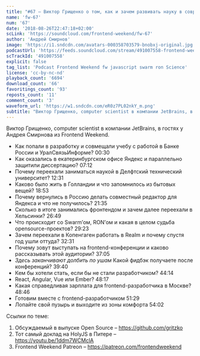 ```yaml
---
title: "#67 – Виктор Грищенко о том, как и зачем развивать науку в современном мире IT"
name: 'fw-67'
num: '67'
date: '2018-08-26T22:47:18+02:00'
scLink: 'https://soundcloud.com/frontend-weekend/fw-67'
author: 'Андрей Смирнов'
image: 'https://i1.sndcdn.com/avatars-000358703579-bnobxj-original.jpg'
podcastUrl: 'https://feeds.soundcloud.com/stream/491007558-frontend-weekend-fw-67.m4a'
scTrackId: '491007558'
explicit: false
tag_list: 'Podcast Frontend Weekend fw javascript swarm ron Science'
license: 'cc-by-nc-nd'
playback_count: '6694'
download_count: '66'
favoritings_count: '93'
reposts_count: '11'
comment_count: '3'
waveform_url: 'https://w1.sndcdn.com/eR0z7PL02nkY_m.png'
subtitle: "Виктор Грищенко, computer scientist в компании JetBrains, в гостях у Андрея Смирнова из Frontend Weekend. "
---
```

Виктор Грищенко, computer scientist в компании JetBrains, в гостях у Андрея Смирнова из Frontend Weekend. 

- Как попали в разработку и совмещали учебу с работой в Банке России и УралСвязьИнформе? <timecode sec="30">00:30</timecode>
- Как оказались в екатеринбургском офисе Яндекс и параллельно защитили диссертацию? <timecode sec="432">07:12</timecode>
- Почему переехали заниматься наукой в Делфтский технический университет? <timecode sec="751">12:31</timecode>
- Каково было жить в Голландии и что запомнилось из бытовых вещей? <timecode sec="1133">18:53</timecode>
- Почему вернулись в Россию делать совместный редактор для Яндекса и что не получилось? <timecode sec="1295">21:35</timecode>
- Сколько в итоге занимались фронтендом и зачем далее переехали в Хельсинки? <timecode sec="1609">26:49</timecode>
- Что происходит со Swarm’ом, RON’ом и какая в целом судьба opensource-проектов? <timecode sec="1763">29:23</timecode>
- Зачем переехали в Копенгаген работать в Realm и почему спустя год ушли оттуда? <timecode sec="1951">32:31</timecode>
- Почему зовут выступать на frontend-конференции и каково рассказывать этой аудитории? <timecode sec="2225">37:05</timecode>
- *Здесь заканчивают долбить по ушам* Какой фидбэк получаете после конференций? <timecode sec="2380">39:40</timecode>
- Кем бы хотели стать, если бы не стали разработчиком? <timecode sec="2654">44:14</timecode>
- React, Angular, Vue или Ember? <timecode sec="2897">48:17</timecode>
- Какая справедливая зарплата для frontend-разработчика в Москве? <timecode sec="2926">48:46</timecode>
- Готовим вместе с frontend-разработчиком <timecode sec="3089">51:29</timecode>
- Лопайте свой пузырь и выходите из зоны комфорта <timecode sec="3242">54:02</timecode>

Ссылки по теме:
1) Обсуждаемый в выпуске Open Source – https://github.com/gritzko
2) Тот самый доклад на HolyJS в Питере – https://youtu.be/1ddm7WCMclA
3) Frontend Weekend Patreon – https://patreon.com/frontendweekend